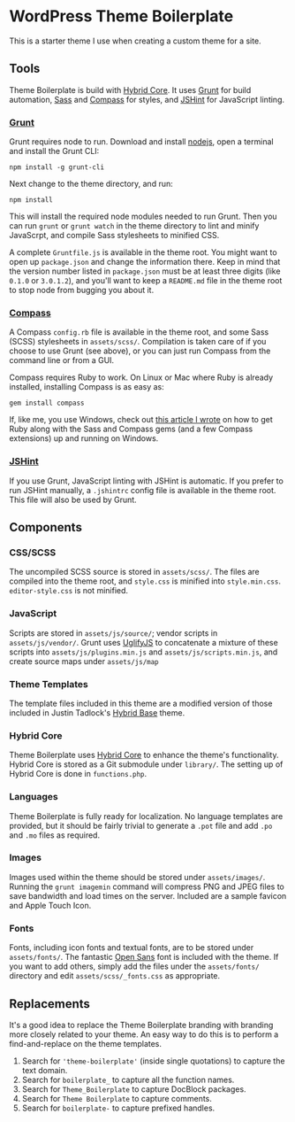 # WordPress Theme Boilerplate

This is a starter theme I use when creating a custom theme for a site.

## Tools

Theme Boilerplate is build with [Hybrid Core](https://github.com/justintadlock/hybrid-core). It uses [Grunt](http://gruntjs.com) for build automation, [Sass](http://sass-lang.com) and [Compass](http://compass-style.com) for styles, and [JSHint](http://jshint.com) for JavaScript linting.

### [Grunt](http://gruntjs.com)

Grunt requires node to run. Download and install [nodejs](http://nodejs.org), open a terminal and install the Grunt CLI:

    npm install -g grunt-cli

Next change to the theme directory, and run:

    npm install

This will install the required node modules needed to run Grunt. Then you can run `grunt` or `grunt watch` in the theme directory to lint and minify JavaScrpt, and compile Sass stylesheets to minified CSS.

A complete `Gruntfile.js` is available in the theme root. You might want to open up `package.json` and change the information there. Keep in mind that the version number listed in `package.json` must be at least three digits (like `0.1.0` or `3.0.1.2`), and you'll want to keep a `README.md` file in the theme root to stop node from bugging you about it.

### [Compass](http://compass-style.com)

A Compass `config.rb` file is available in the theme root, and some Sass (SCSS) stylesheets in `assets/scss/`. Compilation is taken care of if you choose to use Grunt (see above), or you can just run Compass from the command line or from a GUI.

Compass requires Ruby to work. On Linux or Mac where Ruby is already installed, installing Compass is as easy as:

    gem install compass

If, like me, you use Windows, check out [this article I wrote](http://bungeshea.com/installing-sass-compass-on-windows) on how to get Ruby along with the Sass and Compass gems (and a few Compass extensions) up and running on Windows.

### [JSHint](http://jshint.com)

If you use Grunt, JavaScript linting with JSHint is automatic. If you prefer to run JSHint manually, a `.jshintrc` config file is available in the theme root. This file will also be used by Grunt.

## Components

### CSS/SCSS

The uncompiled SCSS source is stored in `assets/scss/`. The files are compiled into the theme root, and `style.css` is minified into `style.min.css`. `editor-style.css` is not minified.

### JavaScript

Scripts are stored in `assets/js/source/`; vendor scripts in `assets/js/vendor/`. Grunt uses [UglifyJS](http://lisperator.net/uglifyjs/) to concatenate a mixture of these scripts into `assets/js/plugins.min.js` and `assets/js/scripts.min.js`, and create source maps under `assets/js/map`

### Theme Templates

The template files included in this theme are a modified version of those included in Justin Tadlock's [Hybrid Base](https://github.com/justintadlock/hybrid-base) theme.

### Hybrid Core

Theme Boilerplate uses [Hybrid Core](https://github.com/justintadlock/hybrid-core) to enhance the theme's functionality. Hybrid Core is stored as a Git submodule under `library/`. The setting up of Hybrid Core is done in `functions.php`.

### Languages

Theme Boilerplate is fully ready for localization. No language templates are provided, but it should be fairly trivial to generate a `.pot` file and add `.po` and `.mo` files as required.

### Images

Images used within the theme should be stored under `assets/images/`. Running the `grunt imagemin` command will compress PNG and JPEG files to save bandwidth and load times on the server. Included are a sample favicon and Apple Touch Icon.

### Fonts

Fonts, including icon fonts and textual fonts, are to be stored under `assets/fonts/`. The fantastic [Open Sans](http://opensans.com) font is included with the theme. If you want to add others, simply add the files under the `assets/fonts/` directory and edit `assets/scss/_fonts.css` as appropriate.

## Replacements

It's a good idea to replace the Theme Boilerplate branding with branding more closely related to your theme. An easy way to do this is to perform a find-and-replace on the theme templates.

1. Search for `'theme-boilerplate'` (inside single quotations) to capture the text domain.
2. Search for `boilerplate_` to capture all the function names.
3. Search for `Theme_Boilerplate` to capture DocBlock packages.
4. Search for `Theme Boilerplate` to capture comments.
5. Search for `boilerplate-` to capture prefixed handles.
